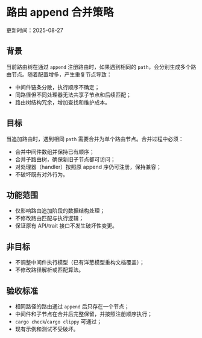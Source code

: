 # 路由 append 合并策略

更新时间：2025-08-27

## 背景

当前路由树在通过 `append` 注册路由时，如果遇到相同的 `path`，会分别生成多个路由节点。随着配置增多，产生重复节点导致：
- 中间件链条分散，执行顺序不确定；
- 同路径但不同处理器无法共享子节点和后续匹配；
- 路由树结构冗余，增加查找和维护成本。

## 目标

当追加路由时，遇到相同 `path` 需要合并为单个路由节点。合并过程中必须：
- 合并中间件数组并保持已有顺序；
- 合并子路由树，确保新旧子节点都可访问；
- 对处理器（handler）按照原 append 序仍可注册，保持兼容；
- 不破坏既有对外行为。

## 功能范围

- 仅影响路由追加阶段的数据结构处理；
- 不修改路由匹配与执行逻辑；
- 保证原有 API/trait 接口不发生破坏性变更。

## 非目标

- 不调整中间件执行模型（已有洋葱模型重构文档覆盖）；
- 不修改路径解析或匹配算法。

## 验收标准

- 相同路径的路由通过 `append` 后只存在一个节点；
- 中间件和子节点在合并后完整保留，并按照注册顺序执行；
- `cargo check`/`cargo clippy` 可通过；
- 现有示例和测试不受破坏。
